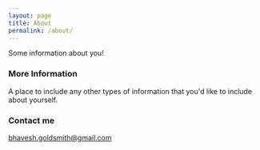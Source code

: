 ```yaml
---
layout: page
title: About
permalink: /about/
---
```


Some information about you!

### More Information

A place to include any other types of information that you'd like to include about yourself.

### Contact me

[bhavesh.goldsmith@gmail.com](mailto:bhavesh.goldsmith@gmail.com)
